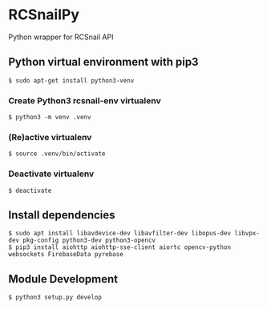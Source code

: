 # RCSnailPy
Python wrapper for RCSnail API

## Python virtual environment with pip3
    $ sudo apt-get install python3-venv

### Create Python3 rcsnail-env virtualenv
    $ python3 -m venv .venv
        
### (Re)active virtualenv
    $ source .venv/bin/activate

### Deactivate virtualenv
    $ deactivate

## Install dependencies
    $ sudo apt install libavdevice-dev libavfilter-dev libopus-dev libvpx-dev pkg-config python3-dev python3-opencv
    $ pip3 install aiohttp aiohttp-sse-client aiortc opencv-python websockets FirebaseData pyrebase

## Module Development
    $ python3 setup.py develop


